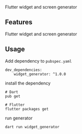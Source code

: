 Flutter widget and screen generator

## Features

Flutter widget and screen generator

## Usage
Add dependency to `pubspec.yaml`
```
dev_dependencies:
    widget_generator: ^1.0.0
```

install the dependency
```
# Dart
pub get

# Flutter
flutter packages get
```

run generator
```
dart run widget_generator
```
